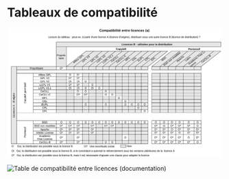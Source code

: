 # Tableaux de compatibilité




![Table de compatibilité entre licences](images/table_compatibilite_tout_objet_versionWEB.png)


![Table de compatibilité entre licences (documentation)](images/table_compatibilite_documentation_versionWEB.png)


